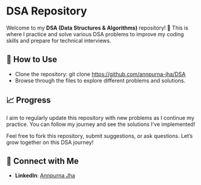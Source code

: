 # DSA Repository

Welcome to my **DSA (Data Structures & Algorithms)** repository! 🚀 This is where I practice and solve various DSA problems to improve my coding skills and prepare for technical interviews.

## 🚀 How to Use
- Clone the repository:
  git clone https://github.com/annpurna-jha/DSA
- Browse through the files to explore different problems and solutions.

## 📈 Progress
I aim to regularly update this repository with new problems as I continue my practice. You can follow my journey and see the solutions I've implemented!

Feel free to fork this repository, submit suggestions, or ask questions. Let’s grow together on this DSA journey!

## 🔗 Connect with Me

- **LinkedIn**: [Annpurna Jha](https://www.linkedin.com/in/annpurna-jha)
